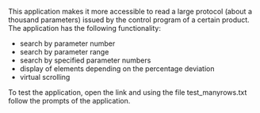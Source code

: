 This application makes it more accessible to read a large protocol (about a thousand parameters) issued by the control program of a certain product.
The application has the following functionality:
- search by parameter number
- search by parameter range
- search by specified parameter numbers
- display of elements depending on the percentage deviation
- virtual scrolling

To test the application, open the link and using the file test_manyrows.txt follow the prompts of the application.
